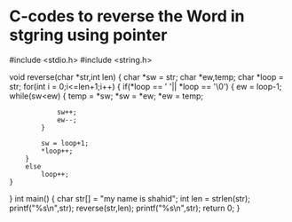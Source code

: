 # C-codes to reverse the Word in stgring using pointer 
#include <stdio.h>
#include <string.h>

void reverse(char *str,int len)
{
    char *sw = str;
    char *ew,temp;
    char *loop = str;
    for(int i = 0;i<=len+1;i++)
    {
       if(*loop == ' '|| *loop == '\0')
        {
            ew = loop-1;
            while(sw<ew)
            {
                temp = *sw;
                *sw = *ew;
                *ew = temp;
                
                sw++;
                ew--;
            }
            
            sw = loop+1;
            *loop++;
        }
        else
            loop++;
    }
}
int main()
{
    char str[] = "my name is shahid";
    int len = strlen(str);
    printf("%s\n",str);
    reverse(str,len);
    printf("%s\n",str);
    return 0;
}
